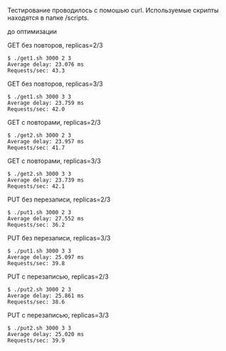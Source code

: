 Тестирование проводилось с помошью curl. Используемые скрипты находятся в папке /scripts.

до оптимизации

GET без повторов, replicas=2/3
```
$ ./get1.sh 3000 2 3
Average delay: 23.076 ms
Requests/sec: 43.3
```
GET без повторов, replicas=3/3
```
$ ./get1.sh 3000 3 3
Average delay: 23.759 ms
Requests/sec: 42.0
```
GET с повторами, replicas=2/3
```
$ ./get2.sh 3000 2 3
Average delay: 23.957 ms
Requests/sec: 41.7
```
GET с повторами, replicas=3/3
```
$ ./get2.sh 3000 3 3
Average delay: 23.739 ms
Requests/sec: 42.1
```
PUT без перезаписи, replicas=2/3
```
$ ./put1.sh 3000 2 3
Average delay: 27.552 ms
Requests/sec: 36.2
```
PUT без перезаписи, replicas=3/3
```
$ ./put1.sh 3000 3 3
Average delay: 25.097 ms
Requests/sec: 39.8
```
PUT с перезаписью, replicas=2/3
```
$ ./put2.sh 3000 2 3
Average delay: 25.861 ms
Requests/sec: 38.6
```
PUT с перезаписью, replicas=3/3
```
$ ./put2.sh 3000 3 3
Average delay: 25.020 ms
Requests/sec: 39.9
```